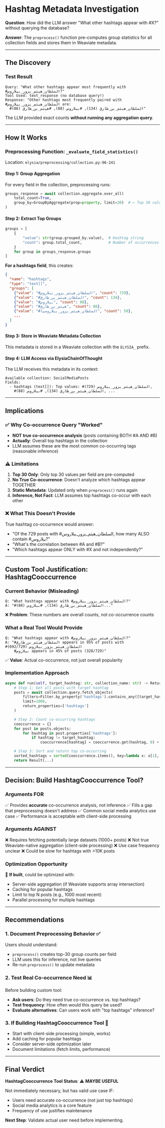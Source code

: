 # Hashtag Metadata Investigation

**Question**: How did the LLM answer "What other hashtags appear with #X?" without querying the database?

**Answer**: The `preprocess()` function pre-computes group statistics for all collection fields and stores them in Weaviate metadata.

---

## The Discovery

### Test Result
```
Query: "What other hashtags appear most frequently with #السلطان_هيثم_يزور_بيلاروس?"
Tool Used: text_response (no database query!)
Response: "Other hashtags most frequently paired with #السلطان_هيثم_يزور_بيلاروس are:
  #السلطان_هيثم_بن_طارق (134), #بيلاروس (88), #هيثم_بن_طارق (86)"
```

The LLM provided exact counts **without running any aggregation query**.

---

## How It Works

### Preprocessing Function: `_evaluate_field_statistics()`
Location: `elysia/preprocessing/collection.py:96-241`

#### Step 1: Group Aggregation
For every field in the collection, preprocessing runs:

```python
groups_response = await collection.aggregate.over_all(
    total_count=True,
    group_by=GroupByAggregate(prop=property, limit=30)  # ← Top 30 values
)
```

#### Step 2: Extract Top Groups
```python
groups = [
    {
        "value": str(group.grouped_by.value),  # Hashtag string
        "count": group.total_count,            # Number of occurrences
    }
    for group in groups_response.groups
]
```

**For a hashtags field**, this creates:
```json
{
  "name": "hashtags",
  "type": "text[]",
  "groups": [
    {"value": "#السلطان_هيثم_يزور_بيلاروس", "count": 729},
    {"value": "#السلطان_هيثم_بن_طارق", "count": 134},
    {"value": "#بيلاروس", "count": 88},
    {"value": "#هيثم_بن_طارق", "count": 86},
    {"value": "#السلطان_هيثم_يزور_بيلاروسيا", "count": 50},
    ...
  ]
}
```

#### Step 3: Store in Weaviate Metadata Collection
This metadata is stored in a Weaviate collection with the `ELYSIA_` prefix.

#### Step 4: LLM Access via ElysiaChainOfThought
The LLM receives this metadata in its context:
```
Available collection: SocialMediaPosts
Fields:
  - hashtags (text[]): Top values: #السلطان_هيثم_يزور_بيلاروس (729),
    #السلطان_هيثم_بن_طارق (134), #بيلاروس (88), ...
```

---

## Implications

### ✅ Why Co-occurrence Query "Worked"
- **NOT true co-occurrence analysis** (posts containing BOTH #A AND #B)
- **Actually**: Overall top hashtags in the collection
- LLM assumes these are the most common co-occurring tags (reasonable inference)

### ⚠️ Limitations

1. **Top 30 Only**: Only top 30 values per field are pre-computed
2. **No True Co-occurrence**: Doesn't analyze which hashtags appear TOGETHER
3. **Static Metadata**: Updated only when `preprocess()` runs again
4. **Inference, Not Fact**: LLM assumes top hashtags co-occur with each other

### ❌ What This Doesn't Provide

True hashtag co-occurrence would answer:
- "Of the 729 posts with #السلطان_هيثم_يزور_بيلاروس, how many ALSO contain #بيلاروس?"
- "What's the correlation between #A and #B?"
- "Which hashtags appear ONLY with #X and not independently?"

---

## Custom Tool Justification: HashtagCooccurrence

### Current Behavior (Misleading)
```
Q: "What hashtags appear with #السلطان_هيثم_يزور_بيلاروس?"
A: "#السلطان_هيثم_بن_طارق (134), #بيلاروس (88)..."
```
❌ **Problem**: These numbers are overall counts, not co-occurrence counts

### What a Real Tool Would Provide
```
Q: "What hashtags appear with #السلطان_هيثم_يزور_بيلاروس?"
A: "#السلطان_هيثم_بن_طارق appears in 95% of posts with #السلطان_هيثم_يزور_بيلاروس (692/729)
    #بيلاروس appears in 45% of posts (328/729)"
```
✅ **Value**: Actual co-occurrence, not just overall popularity

### Implementation Approach

```python
async def run(self, target_hashtag: str, collection_name: str) -> Return:
    # Step 1: Get all posts with target hashtag
    posts = await collection.query.fetch_objects(
        filters=Filter.by_property('hashtags').contains_any([target_hashtag]),
        limit=1000,
        return_properties=['hashtags']
    )

    # Step 2: Count co-occurring hashtags
    cooccurrence = {}
    for post in posts.objects:
        for hashtag in post.properties['hashtags']:
            if hashtag != target_hashtag:
                cooccurrence[hashtag] = cooccurrence.get(hashtag, 0) + 1

    # Step 3: Sort and return top co-occurring
    sorted_hashtags = sorted(cooccurrence.items(), key=lambda x: x[1], reverse=True)
    return Result(...)
```

---

## Decision: Build HashtagCooccurrence Tool?

### Arguments FOR
✅ Provides **accurate** co-occurrence analysis, not inference
✅ Fills a gap that preprocessing doesn't address
✅ Common social media analytics use case
✅ Performance is acceptable with client-side processing

### Arguments AGAINST
❌ Requires fetching potentially large datasets (1000+ posts)
❌ Not true Weaviate-native aggregation (client-side processing)
❌ Use case frequency unclear
❌ Could be slow for hashtags with >10K posts

### Optimization Opportunity
🔧 **If built**, could be optimized with:
- Server-side aggregation (if Weaviate supports array intersection)
- Caching for popular hashtags
- Limit to top N posts (e.g., 1000 most recent)
- Parallel processing for multiple hashtags

---

## Recommendations

### 1. Document Preprocessing Behavior ✅
Users should understand:
- `preprocess()` creates top-30 group counts per field
- LLM uses this for inference, not live queries
- Re-run `preprocess()` to update metadata

### 2. Test Real Co-occurrence Need 📊
Before building custom tool:
- **Ask users**: Do they need true co-occurrence vs. top hashtags?
- **Test frequency**: How often would this query be used?
- **Evaluate alternatives**: Can users work with "top hashtags" inference?

### 3. If Building HashtagCooccurrence Tool 🔧
- Start with client-side processing (simple, works)
- Add caching for popular hashtags
- Consider server-side optimization later
- Document limitations (fetch limits, performance)

---

## Final Verdict

**HashtagCooccurrence Tool Status**: ⚠️ **MAYBE USEFUL**

Not immediately necessary, but has valid use case IF:
- Users need accurate co-occurrence (not just top hashtags)
- Social media analytics is a core feature
- Frequency of use justifies maintenance

**Next Step**: Validate actual user need before implementing.
